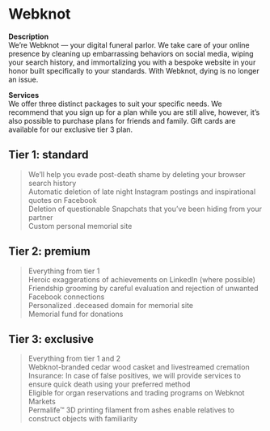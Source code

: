 # Webknot

**Description**<br>
We’re Webknot — your digital funeral parlor. We take care of your online presence by cleaning up embarrassing behaviors on social media, wiping your search history, and immortalizing you with a bespoke website in your honor built specifically to your standards. With Webknot, dying is no longer an issue.

**Services**<br>
We offer three distinct packages to suit your specific needs. We recommend that you sign up for a plan while you are still alive, however, it’s also possible to purchase plans for friends and family. Gift cards are available for our exclusive tier 3 plan. 

## Tier 1: standard
> We’ll help you evade post-death shame by deleting your browser search history<br>
> Automatic deletion of late night Instagram postings and inspirational quotes on Facebook<br>
> Deletion of questionable Snapchats that you’ve been hiding from your partner<br>
> Custom personal memorial site<br>

## Tier 2: premium
> Everything from tier 1<br>
> Heroic exaggerations of achievements on LinkedIn (where possible)<br>
> Friendship grooming by careful evaluation and rejection of unwanted Facebook connections<br>
> Personalized .deceased domain for memorial site<br>
> Memorial fund for donations <br>

## Tier 3: exclusive
> Everything from tier 1 and 2<br>
> Webknot-branded cedar wood casket and livestreamed cremation<br>
> Insurance: In case of false positives, we will provide services to ensure quick death using your preferred method<br>
> Eligible for organ reservations and trading programs on Webknot Markets<br>
> Permalife™ 3D printing filament from ashes enable relatives to construct objects with familiarity <br>
